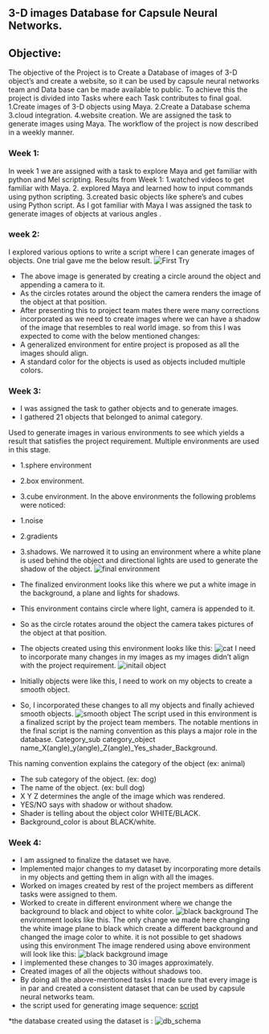 ## 3-D images Database for Capsule Neural Networks.

## Objective: 
The objective of the Project is to Create a Database of images of 3-D object’s and create a website, so it can be used by capsule neural networks team and Data base can be made available to public.
To achieve this the project is divided into Tasks where each Task contributes to final goal.
1.Create images of 3-D objects using Maya.
2.Create a Database schema
3.cloud integration.
4.website creation.
We are assigned the task to generate images using Maya. The workflow of the project is now described in a weekly manner.

### Week 1: 
In week 1 we are assigned with a task to explore Maya and get familiar with python and Mel scripting.
 Results from Week 1:
1.watched videos to get familiar with Maya.
2. explored Maya and learned how to input commands using python scripting.
3.created basic objects like sphere’s and cubes using Python script.
As I got familiar with Maya I was assigned the task to generate images of objects at various angles .
### week 2:
I explored various options to write a script where I can generate images of objects.
One trial gave me the below result.
![First Try](https://github.com/nikunjlad/3D-Object-Classification-Using-Capsule-Networks/blob/kaushik/Maya3D-Images-Dataset/kaushik/trex.png)
* The above image is generated by creating a circle around the object and appending a camera to it.
* As the circles rotates around the object the camera renders the image of the object at that position.
* After presenting this to project team mates there were many corrections incorporated as we need to create images where we can have a shadow of the image that resembles to real world image.
so from this I was expected to come with the below mentioned changes:
* A generalized environment for entire project is proposed as all the images should align.
* A standard color for the objects is used as objects included multiple colors.
### Week 3:
* I was assigned the task to gather objects and to generate images.
* I gathered 21 objects that belonged to animal category.

Used to generate images in various environments to see which yields a result that satisfies the project requirement.
Multiple environments are used in this stage.
* 1.sphere environment 
* 2.box environment.
* 3.cube environment.
In the above environments the following problems were noticed:
* 1.noise
* 2.gradients 
* 3.shadows.
We narrowed it to using an environment where a white plane is used behind the object and directional lights are used to generate the shadow of the object.
![final environment](https://github.com/nikunjlad/3D-Object-Classification-Using-Capsule-Networks/blob/kaushik/Maya3D-Images-Dataset/kaushik/environment.PNG)
* The finalized environment looks like this where we put a white image in the background, a plane and lights for shadows.
* This environment contains circle where light, camera is appended to it.
* So as the circle rotates around the object the camera takes pictures of the object at that position.
* The objects created using this environment looks like this:
![cat](https://github.com/nikunjlad/3D-Object-Classification-Using-Capsule-Networks/blob/kaushik/Maya3D-Images-Dataset/kaushik/cat.png)
I need to incorporate many changes in my images as my images didn’t align with the project requirement.
![initail object](https://github.com/nikunjlad/3D-Object-Classification-Using-Capsule-Networks/blob/kaushik/Maya3D-Images-Dataset/kaushik/initial%20object.jpg)

* Initially objects were like this, I need to work on my objects to create a smooth object.
* So, I incorporated these changes to all my objects and finally achieved smooth objects.
![smooth object](https://github.com/nikunjlad/3D-Object-Classification-Using-Capsule-Networks/blob/kaushik/Maya3D-Images-Dataset/kaushik/smooth%20object.png)
The script used in this environment is a finalized script by the project team members.
The notable mentions in the final script is the naming convention as this plays a major role in the database.
Category_sub category_object name_X(angle)_y(angle)_Z(angle)_Yes_shader_Background.

This naming convention explains the category of the object (ex: animal)
* The sub category of the object. (ex: dog)
* The name of the object. (ex: bull dog)
* X Y Z determines the angle of the image which was rendered.
* YES/NO says with shadow or without shadow.
* Shader is telling about the object color WHITE/BLACK.
* Background_color is about BLACK/white.
### Week 4:
* I am assigned to finalize the dataset we have. 
* Implemented major changes to my dataset by incorporating more details in my objects and getting them in align with all the images.
* Worked on images created by rest of the project members as different tasks were assigned to them.
* Worked to create in different environment where we change the background to black and object to white color.
![black background](https://github.com/nikunjlad/3D-Object-Classification-Using-Capsule-Networks/blob/kaushik/Maya3D-Images-Dataset/kaushik/black%20bckgrnd.PNG)
The environment looks like this. The only change we made here changing the white image plane to black which create a different background and changed the image color to white.
it is not possible to get shadows using this environment
The image rendered using above environment will look like this:
![black background image](https://github.com/nikunjlad/3D-Object-Classification-Using-Capsule-Networks/blob/kaushik/Maya3D-Images-Dataset/kaushik/shire%20horse_X120_Y240_Z240_No.png)
* I implemented these changes to 30 images approximately.
* Created images of all the objects without shadows too.
* By doing all the above-mentioned tasks I made sure that every image is in par and created a consistent dataset that can be used by capsule neural networks team.
* the script used for generating image sequence:
[script](https://github.com/nikunjlad/3D-Object-Classification-Using-Capsule-Networks/blob/kaushik/Maya3D-Images-Dataset/kaushik/script.py)

*the database created using the dataset is :
![db_schema](https://github.com/nikunjlad/3D-Object-Classification-Using-Capsule-Networks/blob/kaushik/Maya3D-Images-Dataset/kaushik/DB_Schema.png)









 




